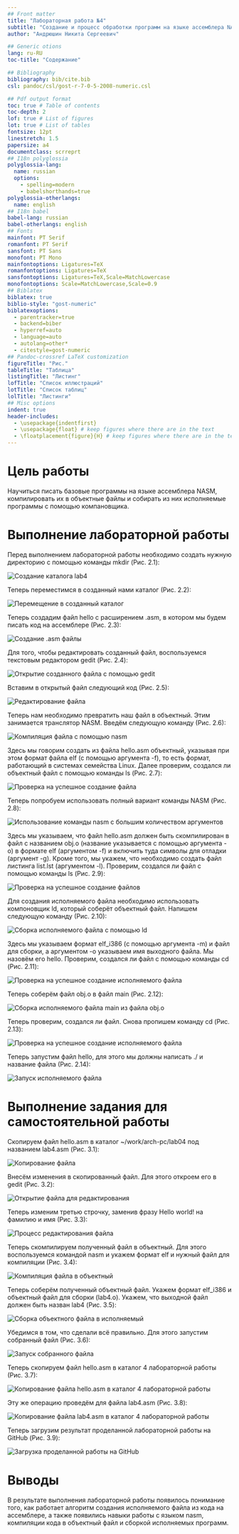 ```yaml
---
## Front matter
title: "Лабораторная работа №4"
subtitle: "Создание и процесс обработки программ на языке ассемблера NASM"
author: "Андрюшин Никита Сергеевич"

## Generic otions
lang: ru-RU
toc-title: "Содержание"

## Bibliography
bibliography: bib/cite.bib
csl: pandoc/csl/gost-r-7-0-5-2008-numeric.csl

## Pdf output format
toc: true # Table of contents
toc-depth: 2
lof: true # List of figures
lot: true # List of tables
fontsize: 12pt
linestretch: 1.5
papersize: a4
documentclass: scrreprt
## I18n polyglossia
polyglossia-lang:
  name: russian
  options:
	- spelling=modern
	- babelshorthands=true
polyglossia-otherlangs:
  name: english
## I18n babel
babel-lang: russian
babel-otherlangs: english
## Fonts
mainfont: PT Serif
romanfont: PT Serif
sansfont: PT Sans
monofont: PT Mono
mainfontoptions: Ligatures=TeX
romanfontoptions: Ligatures=TeX
sansfontoptions: Ligatures=TeX,Scale=MatchLowercase
monofontoptions: Scale=MatchLowercase,Scale=0.9
## Biblatex
biblatex: true
biblio-style: "gost-numeric"
biblatexoptions:
  - parentracker=true
  - backend=biber
  - hyperref=auto
  - language=auto
  - autolang=other*
  - citestyle=gost-numeric
## Pandoc-crossref LaTeX customization
figureTitle: "Рис."
tableTitle: "Таблица"
listingTitle: "Листинг"
lofTitle: "Список иллюстраций"
lotTitle: "Список таблиц"
lolTitle: "Листинги"
## Misc options
indent: true
header-includes:
  - \usepackage{indentfirst}
  - \usepackage{float} # keep figures where there are in the text
  - \floatplacement{figure}{H} # keep figures where there are in the text
---
```


# Цель работы

Научиться писать базовые программы на языке ассемблера NASM, компилировать их в объектные файлы и собирать из них исполняемые программы с помощью компановщика.

# Выполнение лабораторной работы

Перед выполнением лабораторной работы необходимо создать нужную директорию с помощью команды mkdir (Рис. 2.1):

![Создание каталога lab4](image/1.png)

Теперь переместимся в созданный нами каталог (Рис. 2.2):

![Перемещение в созданный каталог](image/2.png)

Теперь создадим файл hello с расширением .asm, в котором мы будем писать код на ассемблере (Рис. 2.3):

![Создание .asm файлы](image/3.png)

Для того, чтобы редактировать созданный файл, воспользуемся текстовым редактором gedit (Рис. 2.4):

![Открытие созданного файла с помощью gedit](image/4.png)

Вставим в открытый файл следующий код (Рис. 2.5):

![Редактирование файла](image/5.png)

Теперь нам необходимо превратить наш файл в объектный. Этим занимается транслятор NASM. Введём следующую команду (Рис. 2.6):

![Компиляция файла с помощью nasm](image/6.png)

Здесь мы говорим создать из файла hello.asm объектный, указывая при этом формат файла elf (с помощью аргумента -f), то есть формат, работающий в системах семейства Linux. 
Далее проверим, создался ли объектный файл с помощью команды ls (Рис. 2.7):

![Проверка на успешное создание файла](image/7.png)

Теперь попробуем использовать полный вариант команды NASM (Рис. 2.8):

![Использование команды nasm с большим количеством аргументов](image/8.png)

Здесь мы указываем, что файл hello.asm должен быть скомпилирован в файл с названием obj.o (название указывается с помощью аргумента -o) в формате elf (аргументом -f) и включить туда символы для отладки (аргумент -g). Кроме того, мы укажем, что необходимо создать файл листинга list.lst (аргументом -l). 
Проверим, создался ли файл с помощью команды ls (Рис. 2.9):

![Проверка на успешное создание файлов](image/9.png)

Для создания исполняемого файла необходимо использовать компоновщик ld, который соберёт объектный файл. Напишем следующую команду (Рис. 2.10):

![Сборка исполняемого файла с помощью ld](image/10.png)

Здесь мы указываем формат elf_i386 (с помощью аргумента -m) и файл для сборки, а аргументом -o указываем имя выходного файла. Мы назовём его hello.
Проверим, создался ли файл с помощью команды cd (Рис. 2.11):

![Проверка на успешное создание исполняемого файла](image/11.png)

Теперь соберём файл obj.o в файл main (Рис. 2.12):

![Сборка исполняемого файла main из файла obj.o](image/12.png)

Теперь проверим, создался ли файл. Снова пропишем команду cd (Рис. 2.13):

![Проверка на успешное создание исполняемого файла](image/13.png)

Теперь запустим файл hello, для этого мы должны написать ./ и название файла (Рис. 2.14):

![Запуск исполняемого файла](image/14.png)

# Выполнение задания для самостоятельной работы

Скопируем файл hello.asm в каталог ~/work/arch-pc/lab04 под названием lab4.asm (Рис. 3.1):

![Копирование файла](image/15.png)

Внесём изменения в скопированный файл. Для этого откроем его в gedit (Рис. 3.2):

![Открытие файла для редактирования](image/16.png)

Теперь изменим третью строчку, заменив фразу Hello world! на фамилию и имя (Рис. 3.3):

![Процесс редактирования файла](image/17.png)

Теперь скомпилируем полученный файл в объектный. Для этого воспользуемся командой nasm и укажем формат elf и нужный файл для компиляции (Рис. 3.4):

![Компиляция файла в объектный](image/18.png)

Теперь соберём полученный объектный файл. Укажем формат elf_i386 и объектный файл для сборки (lab4.o). Укажем, что выходной файл должен быть назван lab4 (Рис. 3.5):

![Сборка объектного файла в исполняемый](image/19.png)

Убедимся в том, что сделали всё правильно. Для этого запустим собранный файл (Рис. 3.6):

![Запуск собранного файла](image/20.png)

Теперь скопируем файл hello.asm в каталог 4 лабораторной работы (Рис. 3.7):

![Копирование файла hello.asm в каталог 4 лабораторной работы](image/21.png)

Эту же операцию проведём для файла lab4.asm (Рис. 3.8):

![Копирование файла lab4.asm в каталог 4 лабораторной работы](image/22.png)

Теперь загрузим результат проделанной лабораторной работы на GitHub (Рис. 3.9):

![Загрузка проделанной работы на GitHub](image/23.png)

# Выводы

В результате выполнения лабораторной работы появилось понимание того, как работает алгоритм создания исполняемого файла из кода на ассемблере, а также появились навыки работы с языком nasm, компиляции кода в объектный файл и сборкой исполняемых программ.


